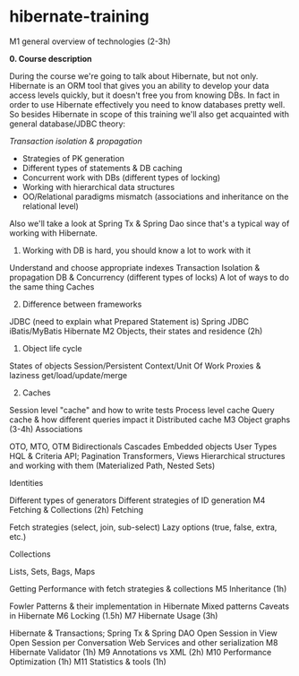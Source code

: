 hibernate-training
==================
M1 general overview of technologies (2-3h)

**0. Course description**

During the course we're going to talk about Hibernate, but not only. Hibernate is an ORM tool that gives you an ability to develop your data access levels quickly, but it doesn't free you from knowing DBs. In fact in order to use Hibernate effectively you need to know databases pretty well. So besides Hibernate in scope of this training we'll also get acquainted with general database/JDBC theory:

*Transaction isolation & propagation*

- Strategies of PK generation 
- Different types of statements & DB caching 
- Concurrent work with DBs (different types of locking) 
- Working with hierarchical data structures 
- OO/Relational paradigms mismatch (associations and inheritance on the relational level) 
 
Also we'll take a look at Spring Tx & Spring Dao since that's a typical way of working with Hibernate.
1. Working with DB is hard, you should know a lot to work with it

Understand and choose appropriate indexes 
Transaction Isolation & propagation 
DB & Concurrency (different types of locks) 
A lot of ways to do the same thing 
Caches

2. Difference between frameworks

JDBC (need to explain what Prepared Statement is) 
Spring JDBC 
iBatis/MyBatis 
Hibernate
M2 Objects, their states and residence (2h)
1. Object life cycle

States of objects 
Session/Persistent Context/Unit Of Work 
Proxies & laziness 
get/load/update/merge

2. Caches

Session level "cache" and how to write tests 
Process level cache 
Query cache & how different queries impact it 
Distributed cache
M3 Object graphs (3-4h)
Associations 

OTO, MTO, OTM 
Bidirectionals 
Cascades 
Embedded objects 
User Types 
HQL & Criteria API; Pagination 
Transformers, Views 
Hierarchical structures and working with them (Materialized Path, Nested Sets)

Identities

Different types of generators 
Different strategies of ID generation
M4 Fetching & Collections (2h)
Fetching

Fetch strategies (select, join, sub-select) 
Lazy options (true, false, extra, etc.)

Collections

Lists, Sets, Bags, Maps

Getting Performance with fetch strategies & collections
M5 Inheritance (1h)

Fowler Patterns & their implementation in Hibernate 
Mixed patterns 
Caveats in Hibernate
M6 Locking (1.5h)
M7 Hibernate Usage (3h)

Hibernate & Transactions; Spring Tx & Spring DAO 
Open Session in View 
Open Session per Conversation 
Web Services and other serialization
M8 Hibernate Validator (1h)
M9 Annotations vs XML (2h)
M10 Performance Optimization (1h)
M11 Statistics & tools (1h) 